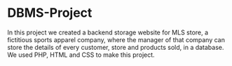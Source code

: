 # DBMS-Project
In this project we created a backend storage website for MLS store, a fictitious sports apparel company, where the manager of that company can store the details of every customer, store and products sold, in a database. We used PHP, HTML and CSS to make this project.
